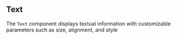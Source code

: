 ## Text

The `Text` component displays textual information with customizable parameters such as size, alignment, and style
